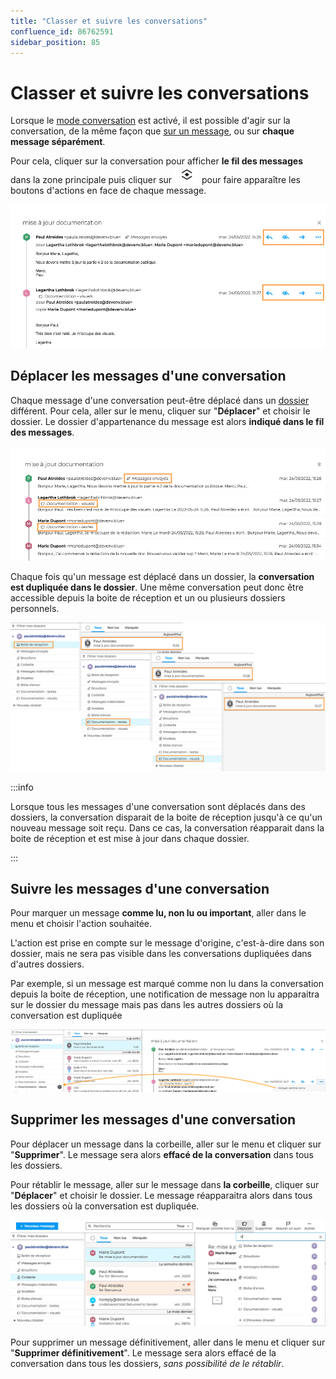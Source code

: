 ```yaml
---
title: "Classer et suivre les conversations"
confluence_id: 86762591
sidebar_position: 85
---
```

# Classer et suivre les conversations

Lorsque le [mode conversation](Gérer_la_liste_des_messages.md/#gérer-laffichage-de-la-liste-des-messages) est activé, il est possible d'agir sur la conversation, de la même façon que [sur un message](Classer_et_suivre_les_messages.md), ou sur **chaque message séparément**.

Pour cela, cliquer sur la conversation pour afficher **le fil des messages** dans la zone principale puis cliquer sur ![](./classer_et_suivre_les_conversations_attachments/conversations_icone_deplier.png) pour faire apparaître les boutons d'actions en face de chaque message.

![](./classer_et_suivre_les_conversations_attachments/conversations_actions.png)

## Déplacer les messages d'une conversation

Chaque message d'une conversation peut-être déplacé dans un [dossier](Organiser_les_dossiers.md) différent. Pour cela, aller sur le menu, cliquer sur "**Déplacer**" et choisir le dossier. Le dossier d'appartenance du message est alors **indiqué dans le fil des messages**.

![](./classer_et_suivre_les_conversations_attachments/conversations_affichage.png)

Chaque fois qu'un message est déplacé dans un dossier, la **conversation est dupliquée dans le dossier**. Une même conversation peut donc être accessible depuis la boite de réception et un ou plusieurs dossiers personnels.

![](./classer_et_suivre_les_conversations_attachments/conversations_dossiers.png)

:::info

Lorsque tous les messages d'une conversation sont déplacés dans des dossiers, la conversation disparait de la boite de réception jusqu'à ce qu'un nouveau message soit reçu. Dans ce cas, la conversation réapparait dans la boite de réception et est mise à jour dans chaque dossier.

:::

## Suivre les messages d'une conversation

Pour marquer un message **comme lu, non lu ou important**, aller dans le menu et choisir l'action souhaitée.

L'action est prise en compte sur le message d'origine, c'est-à-dire dans son dossier, mais ne sera pas visible dans les conversations dupliquées dans d'autres dossiers.

Par exemple, si un message est marqué comme non lu dans la conversation depuis la boite de réception, une notification de message non lu apparaitra sur le dossier du message mais pas dans les autres dossiers où la conversation est dupliquée

![](./classer_et_suivre_les_conversations_attachments/conversations_suivre.png)

## Supprimer les messages d'une conversation

Pour déplacer un message dans la corbeille, aller sur le menu et cliquer sur "**Supprimer**". Le message sera alors **effacé de la conversation** dans tous les dossiers.

Pour rétablir le message, aller sur le message dans **la corbeille**, cliquer sur "**Déplacer**" et choisir le dossier. Le message réapparaitra alors dans tous les dossiers où la conversation est dupliquée.

![](./classer_et_suivre_les_conversations_attachments/conversations_corbeille.png)

Pour supprimer un message définitivement, aller dans le menu et cliquer sur "**Supprimer définitivement**". Le message sera alors effacé de la conversation dans tous les dossiers, *sans possibilité de le rétablir*.